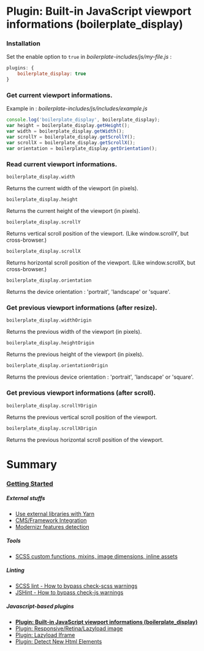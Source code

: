 # Plugin: Built-in JavaScript viewport informations (boilerplate_display)

### Installation

Set the enable option to `true` in *boilerplate-includes/js/my-file.js* :

```js
plugins: {
    boilerplate_display: true
}
```

### Get current viewport informations.

Example in : *boilerplate-includes/js/includes/example.js*

```js
console.log('boilerplate_display', boilerplate_display);
var height = boilerplate_display.getHeight();
var width = boilerplate_display.getWidth();
var scrollY = boilerplate_display.getScrollY();
var scrollX = boilerplate_display.getScrollX();
var orientation = boilerplate_display.getOrientation();
```

### Read current viewport informations.

`boilerplate_display.width`

Returns the current width of the viewport (in pixels).

`boilerplate_display.height`

Returns the current height of the viewport (in pixels).

`boilerplate_display.scrollY`

Returns vertical scroll position of the viewport. (Like window.scrollY, but cross-browser.)

`boilerplate_display.scrollX`

Returns horizontal scroll position of the viewport. (Like window.scrollX, but cross-browser.)

`boilerplate_display.orientation`

Returns the device orientation : 'portrait', 'landscape' or 'square'.

### Get previous viewport informations (after resize).

`boilerplate_display.widthOrigin`

Returns the previous width of the viewport (in pixels).

`boilerplate_display.heightOrigin`

Returns the previous height of the viewport (in pixels).

`boilerplate_display.orientationOrigin`

Returns the previous device orientation : 'portrait', 'landscape' or 'square'.

### Get previous viewport informations (after scroll).

`boilerplate_display.scrollYOrigin`

Returns the previous vertical scroll position of the viewport.

`boilerplate_display.scrollXOrigin`

Returns the previous horizontal scroll position of the viewport.

# Summary

### [Getting Started](./readme.md)

##### External stuffs

- [Use external libraries with Yarn](./external-libraries.md)
- [CMS/Framework Integration](./cms-framework.md)
- [Modernizr features detection](./modernizr.md)

##### Tools

- [SCSS custom functions, mixins, image dimensions, inline assets](./scss-functions.md)

##### Linting

- [SCSS lint - How to bypass check-scss warnings](./scss-lint.md)
- [JSHint - How to bypass check-js warnings](./jshint.md)

##### Javascript-based plugins

- **[Plugin: Built-in JavaScript viewport informations (boilerplate_display)](./viewport-framework.md)**
- [Plugin: Responsive/Retina/Lazyload image](./responsive-image-plugin.md)
- [Plugin: Lazyload Iframe](./lazyload-iframe.md)
- [Plugin: Detect New Html Elements](./detect-new-html-elements.md)
